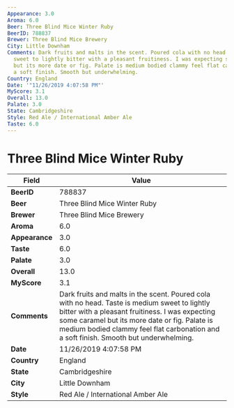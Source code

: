 ```yaml
---
Appearance: 3.0
Aroma: 6.0
Beer: Three Blind Mice Winter Ruby
BeerID: 788837
Brewer: Three Blind Mice Brewery
City: Little Downham
Comments: Dark fruits and malts in the scent. Poured cola with no head. Taste is medium
  sweet to lightly bitter with a pleasant fruitiness. I was expecting some caramel
  but its more date or fig. Palate is medium bodied clammy feel flat carbonation and
  a soft finish. Smooth but underwhelming.
Country: England
Date: '"11/26/2019 4:07:58 PM"'
MyScore: 3.1
Overall: 13.0
Palate: 3.0
State: Cambridgeshire
Style: Red Ale / International Amber Ale
Taste: 6.0
---
```


# Three Blind Mice Winter Ruby

| Field         | Value |
|---------------|-------|
| **BeerID** | 788837 |
| **Beer** | Three Blind Mice Winter Ruby |
| **Brewer** | Three Blind Mice Brewery |
| **Aroma** | 6.0 |
| **Appearance** | 3.0 |
| **Taste** | 6.0 |
| **Palate** | 3.0 |
| **Overall** | 13.0 |
| **MyScore** | 3.1 |
| **Comments** | Dark fruits and malts in the scent. Poured cola with no head. Taste is medium sweet to lightly bitter with a pleasant fruitiness. I was expecting some caramel but its more date or fig. Palate is medium bodied clammy feel flat carbonation and a soft finish. Smooth but underwhelming. |
| **Date** | 11/26/2019 4:07:58 PM |
| **Country** | England |
| **State** | Cambridgeshire |
| **City** | Little Downham |
| **Style** | Red Ale / International Amber Ale |
